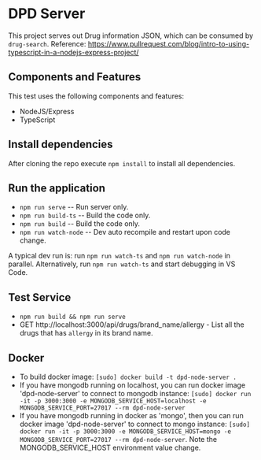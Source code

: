 # DPD Server

This project serves out Drug information JSON, which can be consumed by `drug-search`. 
Reference: https://www.pullrequest.com/blog/intro-to-using-typescript-in-a-nodejs-express-project/

## Components and Features

This test uses the following components and features:

 * NodeJS/Express
 * TypeScript

## Install dependencies

After cloning the repo execute `npm install` to install all dependencies. 

## Run the application

* `npm run serve` -- Run server only. 
* `npm run build-ts` -- Build the code only.
* `npm run build` -- Build the code only.
* `npm run watch-node` -- Dev auto recompile and restart upon code change. 

A typical dev run is: run `npm run watch-ts` and `npm run watch-node` in parallel. 
Alternatively, run `npm run watch-ts` and start debugging in VS Code.

## Test Service 

* `npm run build && npm run serve`
* GET http://localhost:3000/api/drugs/brand_name/allergy - List all the drugs that has `allergy` in its brand name. 

## Docker 

* To build docker image: `[sudo] docker build -t dpd-node-server .`
* If you have mongodb running on localhost, you can run docker image 'dpd-node-server' to connect to mongodb instance: `[sudo] docker run -it -p 3000:3000 -e MONGODB_SERVICE_HOST=localhost -e MONGODB_SERVICE_PORT=27017 --rm dpd-node-server`
* If you have mongodb running in docker as 'mongo', then you can run docker image 'dpd-node-server' to connect to mongo instance: `[sudo] docker run -it -p 3000:3000 -e MONGODB_SERVICE_HOST=mongo -e MONGODB_SERVICE_PORT=27017 --rm dpd-node-server`. Note the MONGODB_SERVICE_HOST environment value change.